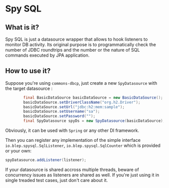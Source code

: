 # Spy SQL
## What is it?
Spy SQL is just a datasource wrapper that allows to hook listeners to monitor DB activity. Its original purpose is to programmatically check the number of JDBC roundtrips and the number or the nature of SQL commands executed by JPA application.
## How to use it?
Suppose you're using `commons-dbcp`, just create a new `SpyDatasource` with the target datasource :

```java
        final BasicDataSource basicDataSource = new BasicDataSource();
        basicDataSource.setDriverClassName("org.h2.Driver");
        basicDataSource.setUrl("jdbc:h2:mem:sample");
        basicDataSource.setUsername("sa");
        basicDataSource.setPassword("");
        final SpyDatasource spyDs = new SpyDatasource(basicDataSource);
```

Obviously, it can be used with `Spring` or any other DI framework.

Then you can register any implementation of the simple interface `io.blep.spysql.SqlListener`, `io.blep.spysql.SqlCounter` which is provided or your own:

```java
spyDatasource.addListener(listener);
```

If your datasource is shared accross multiple threads, beware of concurrency issues as listeners are shared as well. If you're just using it in single treaded test cases, just don't care about it.
